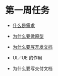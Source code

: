 # 第一周任务


- [什么是需求](https://github.com/public-class/season-one/issues/1)

- [为什么要做原型](https://github.com/public-class/season-one/issues/2)

- [为什么要写开发文档](https://github.com/public-class/season-one/issues/3)

- UI／UE 的作用

- 为什么要写交付文档

